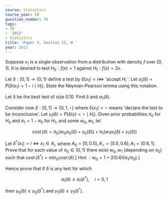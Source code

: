```yaml
---
course: Statistics
course_year: IB
question_number: 76
tags:
- IB
- '2013'
- Statistics
title: 'Paper 3, Section II, H '
year: 2013
---
```




Suppose $x_{1}$ is a single observation from a distribution with density $f$ over $[0,1]$. It is desired to test $H_{0}: f(x)=1$ against $H_{1}: f(x)=2 x$.

Let $\delta:[0,1] \rightarrow\{0,1\}$ define a test by $\delta\left(x_{1}\right)=i \Longleftrightarrow$ 'accept $H_{i}$ '. Let $\alpha_{i}(\delta)=P\left(\delta\left(x_{1}\right)=1-i \mid H_{i}\right)$. State the Neyman-Pearson lemma using this notation.

Let $\delta$ be the best test of size $0.10$. Find $\delta$ and $\alpha_{1}(\delta)$.

Consider now $\delta:[0,1] \rightarrow\{0,1, \star\}$ where $\delta\left(x_{1}\right)=\star$ means 'declare the test to be inconclusive'. Let $\gamma_{i}(\delta)=P\left(\delta(x)=\star \mid H_{i}\right)$. Given prior probabilities $\pi_{0}$ for $H_{0}$ and $\pi_{1}=1-\pi_{0}$ for $H_{1}$, and some $w_{0}, w_{1}$, let

$$\operatorname{cost}(\delta)=\pi_{0}\left(w_{0} \alpha_{0}(\delta)+\gamma_{0}(\delta)\right)+\pi_{1}\left(w_{1} \alpha_{1}(\delta)+\gamma_{1}(\delta)\right)$$

Let $\delta^{*}\left(x_{1}\right)=i \Longleftrightarrow x_{1} \in A_{i}$, where $A_{0}=[0,0.5), A_{\star}=[0.5,0.6), A_{1}=[0.6,1]$. Prove that for each value of $\pi_{0} \in(0,1)$ there exist $w_{0}, w_{1}$ (depending on $\left.\pi_{0}\right)$ such that $\operatorname{cost}\left(\delta^{*}\right)=\min _{\delta} \operatorname{cost}(\delta) .\left[\right.$ Hint $\left.: w_{0}=1+2(0.6)\left(\pi_{1} / \pi_{0}\right) .\right]$

Hence prove that if $\delta$ is any test for which

$$\alpha_{i}(\delta) \leqslant \alpha_{i}\left(\delta^{*}\right), \quad i=0,1$$

then $\gamma_{0}(\delta) \geqslant \gamma_{0}\left(\delta^{*}\right)$ and $\gamma_{1}(\delta) \geqslant \gamma_{1}\left(\delta^{*}\right)$.